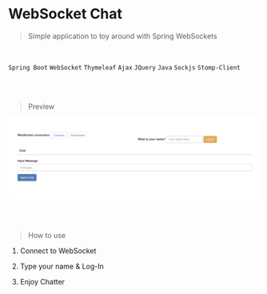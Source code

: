 # WebSocket Chat

> Simple application to toy around with Spring WebSockets

<br/>

`Spring Boot`   `WebSocket`   `Thymeleaf`    `Ajax`   `JQuery`   `Java`  `Sockjs`  `Stomp-Client`  



<br/>

<br/>



> Preview

![websocket-chat](websocket-chat.png)

<br/>

<br/>



> How to use

1. Connect to WebSocket

2. Type your name & Log-In

3. Enjoy Chatter 